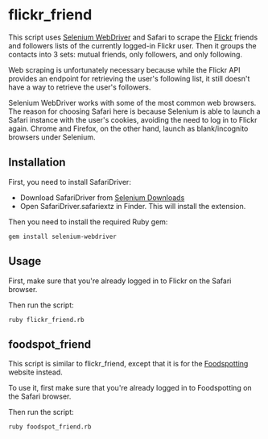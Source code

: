# flickr\_friend

This script uses [Selenium WebDriver](http://www.seleniumhq.org/) and Safari to
scrape the [Flickr](https://www.flickr.com) friends and followers lists of the
currently logged-in Flickr user. Then it groups the contacts into 3 sets:
mutual friends, only followers, and only following.

Web scraping is unfortunately necessary because while the Flickr API provides
an endpoint for retrieving the user's following list, it still doesn't have a
way to retrieve the user's followers.

Selenium WebDriver works with some of the most common web browsers. The reason
for choosing Safari here is because Selenium is able to launch a Safari
instance with the user's cookies, avoiding the need to log in to Flickr again.
Chrome and Firefox, on the other hand, launch as blank/incognito browsers under
Selenium.

## Installation

First, you need to install SafariDriver:

* Download SafariDriver from [Selenium Downloads](http://www.seleniumhq.org/download/)
* Open SafariDriver.safariextz in Finder. This will install the extension.

Then you need to install the required Ruby gem:

    gem install selenium-webdriver

## Usage

First, make sure that you're already logged in to Flickr on the Safari browser.

Then run the script:

    ruby flickr_friend.rb

## foodspot\_friend

This script is similar to flickr\_friend, except that it is for the
[Foodspotting](http://www.foodspotting.com) website instead.

To use it, first make sure that you're already logged in to Foodspotting on the
Safari browser.

Then run the script:

    ruby foodspot_friend.rb

